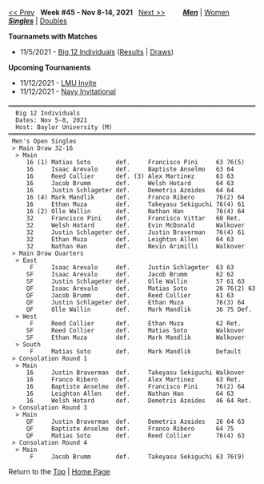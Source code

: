 <a name="top"></a>[<< Prev](men_singles_2144.md) &nbsp; **Week #45 - Nov 8-14, 2021** &nbsp; [Next >>](men_singles_2202.md) &nbsp;&nbsp;&nbsp;&nbsp;&nbsp;&nbsp;&nbsp; [***Men***](./men_singles_2145.md) &#124; [Women](./women_singles_2145.md) &nbsp;&nbsp;&nbsp;&nbsp;&nbsp; [***Singles***](./men_singles_2145.md) &#124; [Doubles](./men_doubles_2145.md)

**Tournamets with Matches**  
- 11/5/2021 - [Big 12 Individuals](#21-20291) ([Results](#21-20291) &#124; <a href="https://colleges.wearecollegetennis.com/competitions/BaylorUniversityM/Tournaments/Overview/E0ED1E84-1CD4-4CE2-BFCD-F695030458D5" target="_blank">Draws</a>)  

**Upcoming Tournaments**  
- 11/12/2021 - <a href="https://colleges.wearecollegetennis.com/competitions/LoyolaMarymountUniversityM/Tournaments/Overview/5B7216DB-15C4-4F1D-8629-8EAF987FE5AE" target="_blank">LMU Invite</a>  
- 11/12/2021 - <a href="https://colleges.wearecollegetennis.com/competitions/USNavalAcademyM/Tournaments/Overview/398E1516-D93D-455D-B5B2-0D3057E5FCF8" target="_blank">Navy Invitational</a>  

<a name="21-20291"></a>
~~~
═════════════════════════════════════════════════════════════════════
  Big 12 Individuals
  Dates: Nov 5-8, 2021
  Host: Baylor University (M)
═════════════════════════════════════════════════════════════════════
 Men's Open Singles
 > Main Draw 32-16
  > Main
     16 (1) Matias Soto       def.     Francisco Pini     63 76(5)
     16     Isaac Arevalo     def.     Baptiste Anselmo   63 64
     16     Reed Collier      def. (3) Alex Martinez      63 63
     16     Jacob Brumm       def.     Welsh Hotard       64 63
     16     Justin Schlageter def.     Demetris Azoides   64 64
     16 (4) Mark Mandlik      def.     Franco Ribero      76(2) 64
     16     Ethan Muza        def.     Takeyasu Sekiguchi 76(4) 61
     16 (2) Olle Wallin       def.     Nathan Han         76(4) 64
     32     Francisco Pini    def.     Francisco Vittar   60 Ret.
     32     Welsh Hotard      def.     Evin McDonald      Walkover
     32     Justin Schlageter def.     Justin Braverman   76(4) 61
     32     Ethan Muza        def.     Leighton Allen     64 63
     32     Nathan Han        def.     Nevin Arimilli     Walkover
 > Main Draw Quarters
  > East
      F     Isaac Arevalo     def.     Justin Schlageter  63 63
     SF     Isaac Arevalo     def.     Jacob Brumm        62 62
     SF     Justin Schlageter def.     Olle Wallin        57 61 63
     QF     Isaac Arevalo     def.     Matias Soto        26 76(2) 63
     QF     Jacob Brumm       def.     Reed Collier       61 63
     QF     Justin Schlageter def.     Ethan Muza         76(3) 64
     QF     Olle Wallin       def.     Mark Mandlik       36 75 Def.
  > West
      F     Reed Collier      def.     Ethan Muza         62 Ret.
     SF     Reed Collier      def.     Matias Soto        Walkover
     SF     Ethan Muza        def.     Mark Mandlik       Walkover
  > South
      F     Matias Soto       def.     Mark Mandlik       Default
 > Consolation Round 1
  > Main
     16     Justin Braverman  def.     Takeyasu Sekiguchi Walkover
     16     Franco Ribero     def.     Alex Martinez      63 Ret.
     16     Baptiste Anselmo  def.     Francisco Pini     76(2) 64
     16     Leighton Allen    def.     Nathan Han         64 63
     16     Welsh Hotard      def.     Demetris Azoides   46 64 Ret.
 > Consolation Round 3
  > Main
     QF     Justin Braverman  def.     Demetris Azoides   26 64 63
     QF     Baptiste Anselmo  def.     Franco Ribero      64 75
     QF     Matias Soto       def.     Reed Collier       76(4) 63
 > Consolation Round 4
  > Main
      F     Jacob Brumm       def.     Takeyasu Sekiguchi 63 76(9)
~~~

Return to the [Top](./men_singles_2145.md) &#124; [Home Page](../../index.md)